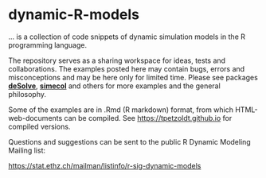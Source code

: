 # dynamic-R-models

... is a collection of code snippets of dynamic simulation models in the R programming language.

The repository serves as a sharing workspace for ideas, tests and collaborations. The examples posted here may contain bugs, errors and misconceptions and may be here only for limited time.
Please see packages [**deSolve**](https://cran.r-project.org/package=deSolve), [**simecol**](https://cran.r-project.org/package=simecol) and others for more examples and the general philosophy.

Some of the examples are in .Rmd (R markdown) format, from which HTML-web-documents can be compiled. See https://tpetzoldt.github.io for compiled versions.


Questions and suggestions can be sent to the public R Dynamic Modeling Mailing list:

https://stat.ethz.ch/mailman/listinfo/r-sig-dynamic-models
